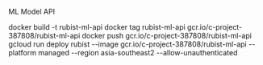 ML Model API

docker build -t rubist-ml-api
docker tag rubist-ml-api gcr.io/c-project-387808/rubist-ml-api
docker push gcr.io/c-project-387808/rubist-ml-api
gcloud run deploy rubist   --image gcr.io/c-project-387808/rubist-ml-api --platform managed   --region asia-southeast2   --allow-unauthenticated
